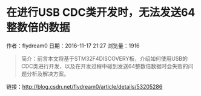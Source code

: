 # 在进行USB CDC类开发时，无法发送64整数倍的数据
作者：flydream0
日期：2016-11-17 21:27
浏览量：1916
> 简介：前言本文将基于STM32F4DISCOVERY板，介绍如何使用USB的CDC类进行开发，以及在开发过程中碰到发送64整数倍数据时会失败的问题分析及解决方案。

 链接：http://blog.csdn.net/flydream0/article/details/53205286
